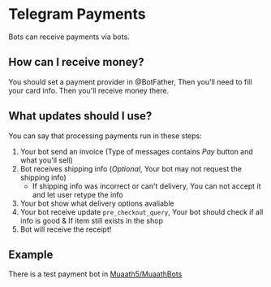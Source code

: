 # Telegram Payments
Bots can receive payments via bots.

## How can I receive money?
You should set a payment provider in @BotFather, Then you'll need to fill your card info.
Then you'll receive money there.

## What updates should I use?
You can say that processing payments run in these steps:
1. Your bot send an invoice (Type of messages contains _Pay_ button and what you'll sell)
2. Bot receives shipping info (_Optional_, Your bot may not request the shipping info)
   - If shipping info was incorrect or can't delivery, You can not accept it and let user retype the info
3. Your bot show what delivery options avaliable
4. Your bot receive update `pre_checkout_query`, Your bot should check if all info is good & If item still exists in the shop
5. Bot will receive the receipt!

## Example
There is a test payment bot in [Muaath5/MuaathBots](https://github.com/Muaath5/MuaathBots/bots/src/TestPaymentBot.php)